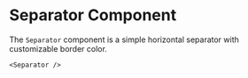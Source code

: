 # Separator Component

The `Separator` component is a simple horizontal separator with customizable border color.

```tsx
<Separator />
```
